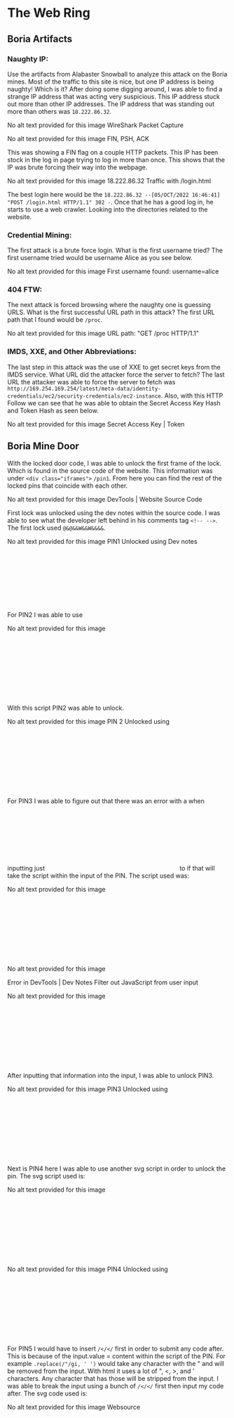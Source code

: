 # The Web Ring

## Boria Artifacts
### Naughty IP:

Use the artifacts from Alabaster Snowball to analyze this attack on the Boria mines. Most of the traffic to this site is nice, but one IP address is being naughty! Which is it? After doing some digging around, I was able to find a strange IP address that was acting very suspicious. This IP address stuck out more than other IP addresses. The IP address that was standing out more than others was `18.222.86.32`.

No alt text provided for this image
WireShark Packet Capture

No alt text provided for this image
FIN, PSH, ACK 

This was showing a FIN flag on a couple HTTP packets. This IP has been stock in the log in page trying to log in more than once. This shows that the IP was brute forcing their way into the webpage.

No alt text provided for this image
18.222.86.32 Traffic with /login.html

The best login here would be the `18.222.86.32 --[05/OCT/2022 16:46:41] "POST /login.html HTTP/1.1" 302 -`. Once that he has a good log in, he starts to use a web crawler. Looking into the directories related to the website.

### Credential Mining:

The first attack is a brute force login. What is the first username tried? The first username tried would be username Alice as you see below.

No alt text provided for this image
First username found: username=alice

### 404 FTW:

The next attack is forced browsing where the naughty one is guessing URLS. What is the first successful URL path in this attack? The first URL path that I found would be `/proc`.

No alt text provided for this image
URL path: "GET /proc HTTP/1.1"

### IMDS, XXE, and Other Abbreviations:

The last step in this attack was the use of XXE to get secret keys from the IMDS service. What URL did the attacker force the server to fetch? The last URL the attacker was able to force the server to fetch was `http://169.254.169.254/latest/meta-data/identity-credentials/ec2/security-credentials/ec2-instance`. Also, with this HTTP Follow we can see that he was able to obtain the Secret Access Key Hash and Token Hash as seen below.

No alt text provided for this image
Secret Access Key | Token

## Boria Mine Door
With the locked door code, I was able to unlock the first frame of the lock. Which is found in the source code of the website. This information was under `<div class="iframes">` `/pin1`. From here you can find the rest of the locked pins that coincide with each other. 

No alt text provided for this image
DevTools | Website Source Code

First lock was unlocked using the dev notes within the source code. I was able to see what the developer left behind in his comments tag `<!-- -->`. The first lock used `@&@&&W&&W&&&&`.

No alt text provided for this image
PIN1 Unlocked using Dev notes

For PIN2 I was able to use <SVG> Scalable Vector Graphic. The second PIN I was able to input this SVG.

No alt text provided for this image
<svg> script

With this script PIN2 was able to unlock.

No alt text provided for this image
PIN 2 Unlocked using <SVG> square

For PIN3 I was able to figure out that there was an error with a <!DOCTYPE html> when inputting just <SVG> code. So, I enclosed the <SVG> within the <html> and <body> to if that will take the script within the input of the PIN. The script used was:

No alt text provided for this image
<svg> script first attempt

No alt text provided for this image
<!DOCTYPE html> Error in DevTools | Dev Notes Filter out JavaScript from user input

No alt text provided for this image
<svg> script second attempt

After inputting that information into the input, I was able to unlock PIN3.

No alt text provided for this image
PIN3 Unlocked using <SVG> Circle with Enclosed <!DOCTYPE html>

Next is PIN4 here I was able to use another svg script in order to unlock the pin. The svg script used is:

No alt text provided for this image
<svg> imbeded into a <html> header and <body>

No alt text provided for this image
PIN4 Unlocked using <SVG> two rectangles with Enclosed <!DOCTYPE html>

For PIN5 I would have to insert `/</</` first in order to submit any code after. This is because of the input.value = content within the script of the PIN. For example `.replace(/"/gi, ' ')` would take any character with the " and will be removed from the input. With html it uses a lot of ", <, >, and ' characters. Any character that has those will be stripped from the input. I was able to break the input using a bunch of `/</</` first then input my code after. The svg code used is:

No alt text provided for this image
Websource <script> for PIN4

No alt text provided for this image
<svg> script using polygons

No alt text provided for this image
PIN5 Unlocked | Bypassing special characters and <SVG> polygons

For PIN6 I was able to manipulate the svg script to match to corresponding colored pins on either side. The only way I was able to do this was to tweet the polygon integers to match the pins on either side. This is the script that was used on the input.

No alt text provided for this image
<svg> script using polygons

No alt text provided for this image
PIN6 Unlocked | Using <SVG> Polygons

## Glamtariel's Fountain

No alt text provided for this image
Glamtariel's Fountain webAPP

While looking at the source code of the website, I noticed something different about this line of code.

No alt text provided for this image
<div class="visit> has a draggable="false" that was changed to draggable="true"

No alt text provided for this image
Draggable Icons

No alt text provided for this image
Changed the draggable="false" to draggable="true"

Once you change the draggable from false to true you are able to drag the little characters on the top right-hand corner on to the Princess or Fountain. With each one responding about each item. When dragging the icons on the Fountain or Princess you received some POST requests to .png files. For example, `2022_glamtariel_2022.png`, `2022_icefountain_2022.png`, `stage2ring-eyecu_2022.png` and `grinchum-supersecret_9364274`. The `grinchum-supersecret_9364274` would only pop up with you messed with any of the cookies of the Requests. I moved back and forth between Burp Suite and DevTools to solve this puzzle. After reading all the dialog and moving the icons between the two characters I was able to figure out the keywords.

> Keywords that pop-up: PATH, APP, TAMPER, RINGLIST, TYPE, SIMPLE FORMAT
>
> TAMPER - Content-Type:
>
> [<PATH "APP/TYPE/SIMPLE FORMAT/RINGLIST">]

I was able to come up with a XML snippet from OWASP XML Injections. I also had to convert one of the GET responses from JSON to XML in order to respond to either character.

No alt text provided for this image
Test XXE Injection

After posting a GET request, I would get this response back.

No alt text provided for this image
Response back | "I love rings of all colors!"

Now that we know that the XXE Injection works we can work on figuring out what to input for the GET request. First, we would need to change the `Content-Type: application/json to Content-Type: application/xml`. If we change anything else in this header, will we get a response back about modifying cookies and would need to reset the webapp. The season will expire and will need to do it all over again. 

No alt text provided for this image
POST header: Content-Type changed from application/json to application/xml

Once that was changed, we would need to update the file path for the XML Injection. The file path would be `app/static/images/ringlist.txt`. The xml script would look like this.

No alt text provided for this image
OWASP XML Injection Script | RINGLIST

After posting the GET request with the added xml script we would get a response like this.

No alt text provided for this image
Response "You found my ring list!" with a visit:static/images/pholder-morethantopsupersecret63842.png

With this information we can take that URL directory and see what can be obtained from it. So, we will add this to the URL `http://glamtarielsfountain.com/static/images/pholder-morethantopsupersecret63842.png`. We should get an image once we put this in.

No alt text provided for this image
An image of the directory and two files | bluering.txt & redring.txt

Now that we have the information we need, we can modify the xml code to match the file path and see what we get back. This is what was modified in the xml code.

No alt text provided for this image
OWASP XML Injection | redring.txt

Now we send another GET request and see what information is sent back to us.

No alt text provided for this image
Response back from XML GET request | redring.txt

That was a dead end, so let's move to the bluering.txt and see what we get back. This is the modified code.

No alt text provided for this image
OWASP XML Injection | bluering.txt

Now let's do a GET request and see what we can get with the blue ring.

No alt text provided for this image
Response back from the XML GET request | bluering.txt

After some dead end's I thought to myself maybe I should try other colors rings and see what I can get back in response. The only rings I can think of was the silver ring and maybe a green ring. I do remember some of the Princess's responses talking about silver rings are her favorite. This is the xml's modified code.

No alt text provided for this image
OWASP XML Injection | silverring.txt

After posting a GET request, I was able to get a response back about the silver ring.

No alt text provided for this image
Response back from the XML GET request | silverring.txt | redring-supersupersecret928164.png

From this response I was able to get another file path to add to the URL `http://glamtarielsfountain.com/static/images/x_phial_pholder_2022/redring-supersupersecret928164.png`. This is the file that I got back.

No alt text provided for this image
Red Ring with a directory | goldring_to_be_deleted.txt

This was interesting to find an image with a file directory to check out. We will need to add the file path to the xml code. But before I go any further, I wanted to check out if there was any greenring.txt. Here is the modified XML code.

No alt text provided for this image
OWASP XML Injection | greenring.txt

After post a GET request, this is what response we got back.

No alt text provided for this image
Response back from the XML GET request | greenring.txt | tomb2022-tommyeasteregg3847516894.png

From this response I was able to get another file path to add to the URL `http://glamtarielsfountain.com/static/images/x_phial_pholder_2022/tomb2022-tommyeasteregg3847516894.png`. This is what we got back.

No alt text provided for this image
tomb2022-tommyeasteregg3847516894.png

OH, look at that I got myself a little easter egg rhyme.

Ok, back to the `goldenring_to_be_deleted.txt` and see what response we will get back from this. The modified xml code.

No alt text provided for this image
OWASP XML Injection | goldenring_to_be_deleted.txt

After posting the GET request this is what was sent back in response.

No alt text provided for this image
Response stating bold REQest and secret TYPE of tongue

Here we see that we would have to change to REQ to a different TYPE. The only thing I can think of would be moving the `&xxe;` from imgDROP to reqTYPE and see if it will help with changing the GET request. Also, I would need to add a proper imgDROP from the old JSON post request, so it knows what I am looking for which is the silver ring. The modified XML code.

No alt text provided for this image
OWASP XML Injection | goldenring_to_be_deleted.txt

After posting the GET request this is what was sent back in response.

No alt text provided for this image
Response back from the XML GET request | goldring-morethansupertopsecret76394734.png

From here I would need to add this file path to the URL `http://glamtarielsfountain.com/static/images/x_phial_pholder_2022/goldring-morethansupertopsecret76394734.png` and see what we get back.

No alt text provided for this image
The prized Golden Ring

I have finally discovered to prized Golden Ring! I stare into Glamariel's fountain and was presented a file name `goldring-morethansupertopsecret76394734.png`.
